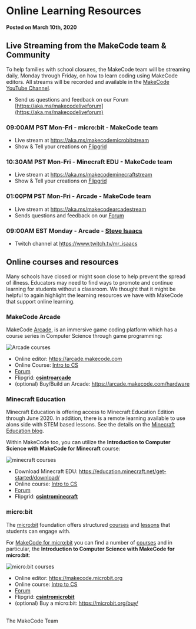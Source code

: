 # Online Learning Resources

**Posted on March 10th, 2020**

## Live Streaming from the MakeCode team & Community

To help families with school closures, the MakeCode team will be streaming daily, Monday through Friday, 
on how to learn coding using MakeCode editors. All streams will be recorded and available in the [MakeCode YouTube Channel](https://www.youtube.com/channel/UCye7YlvFUUQ1dSy0WZZ1T_Q).

* Send us questions and feedback on our Forum [https://aka.ms/makecodeliveforum](https://aka.ms/makecodeliveforum)

### 09:00AM PST Mon-Fri - micro:bit - MakeCode team

* Live stream at https://aka.ms/makecodemicrobitstream
* Show & Tell your creations on [Flipgrid](https://flipgrid.com/e915ed6b)

### 10:30AM PST Mon-Fri - Minecraft EDU - MakeCode team

* Live stream at https://aka.ms/makecodeminecraftstream
* Show & Tell your creations on [Flipgrid](https://flipgrid.com/73ab7a4c)

### 01:00PM PST Mon-Fri - Arcade - MakeCode team

* Live stream at https://aka.ms/makecodearcadestream
* Sends questions and feedback on our [Forum](https://forum.makecode.com/t/news-remote-learning-with-the-makecode-team/1399)

### 09:00AM EST Monday - Arcade - [Steve Isaacs](https://twitter.com/mr_isaacs)

* Twitch channel at https://www.twitch.tv/mr_isaacs

## Online courses and resources

Many schools have closed or might soon close to help prevent the spread of illness. Educators may need to find ways to promote and continue learning for students without a classroom. We thought that it might be helpful to again highlight the learning resources we have with MakeCode that support online learning.

### MakeCode Arcade

MakeCode [Arcade]( https://arcade.makecode.com), is an immersive game coding platform which has a course series in Computer Science through game programming:

![Arcade courses](/static/blog/remote-learning/arcade-courses.jpg)

* Online editor: https://arcade.makecode.com
* Online Course: [Intro to CS](https://arcade.makecode.com/courses/csintro)
* [Forum](https://forum.makecode.com/c/Share-your-Arcade-projects-here/5)
* Flipgrid: **[csintroarcade](https://flipgrid.com/csintroarcade)**
* (optional) Buy/Build an Arcade: https://arcade.makecode.com/hardware

### Minecraft Education

Minecraft Education is offering access to Minecraft:Education Edition through June 2020. In addition, there is a remote learning available to use alons side with STEM based lessons. See the details on the [Minecraft Education blog](https://education.minecraft.net/blog/microsoft-extends-access-to-minecraft-education-edition-and-resources-to-support-remote-learning/).

Within MakeCode too, you can utilize the **Introduction to Computer Science with MakeCode for Minecraft** course:

![minecraft courses](/static/blog/remote-learning/minecraft-courses.jpg)

* Download Minecraft EDU: https://education.minecraft.net/get-started/download/ 
* Online course: [Intro to CS](https://minecraft.makecode.com/courses/csintro)
* [Forum](https://forum.makecode.com/c/Discussion-around-MakeCode-for-Minecraft/12)
* Flipgrid: **[csintrominecraft](https://flipgrid.com/csintrominecraft)**

### micro:bit

The [micro:bit](https://microbit.org) foundation offers structured [courses](https://classroom.microbit.org/) and [lessons](https://microbit.org/lessons/) that students can engage with.

For [MakeCode for micro:bit](https://makecode.microbit.org) you can find a number of [courses](https://makecode.microbit.org/courses) and in particular, the **Introduction to Computer Science with MakeCode for micro:bit**:

![micro:bit courses](/static/blog/remote-learning/microbit-courses.jpg)

* Online editor: https://makecode.microbit.org
* Online course: [Intro to CS](https://makecode.microbit.org/courses/csintro)
* [Forum](https://forum.makecode.com/c/microbit/11)
* Flipgrid: **[csintromicrobit](https://flipgrid.com/csintromicrobit)**
* (optional) Buy a micro:bit: https://microbit.org/buy/

<br/>
The MakeCode Team 
